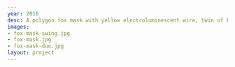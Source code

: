 ```yaml
---
year: 2016
desc: A polygon fox mask with yellow electroluminescent wire, twin of Lulu's. Photo credit to the inimitable Kris Cheng. Mask design from Wintercroft.
images:
- fox-mask-swing.jpg
- fox-mask.jpg
- fox-mask-duo.jpg
layout: project
---
```


